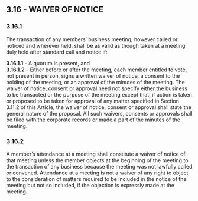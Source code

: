 ## **3.16 - WAIVER OF NOTICE**

### **3.16.1**

The transaction of any members’ business meeting, however called or noticed and wherever held, shall be as valid as though taken at a meeting duly held after standard call and notice if:

   **3.16.1.1** - A quorum is present, and  
   **3.16.1.2** - Either before or after the meeting, each member entitled to vote, not present in person, signs a written waiver of notice, a consent to the holding of the meeting, or an approval of the minutes of the meeting. The waiver of notice, consent or approval need not specify either the business to be transacted or the purpose of the meeting except that, if action is taken or proposed to be taken for approval of any matter specified in Section 3.11.2 of this Article, the waiver of notice, consent or approval shall state the general nature of the proposal. All such waivers, consents or approvals shall be filed with the corporate records or made a part of the minutes of the meeting.

### **3.16.2**

A member’s attendance at a meeting shall constitute a waiver of notice of that meeting unless the member objects at the beginning of the meeting to the transaction of any business because the meeting was not lawfully called or convened. Attendance at a meeting is not a waiver of any right to object to the consideration of matters required to be included in the notice of the meeting but not so included, if the objection is expressly made at the meeting.
